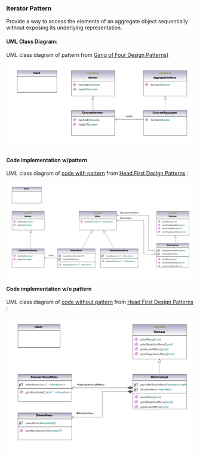 ### Iterator Pattern

Provide a way to access the elements of an aggregate object sequentially without exposing its underlying representation.

#### UML Class Diagram:

UML class diagram of pattern from  [Gang of Four Design Patterns)](https://www.amazon.com/Design-Patterns-Object-Oriented-Addison-Wesley-Professional-ebook/dp/B000SEIBB8) 

<img src="iterator.png" alt="drawing" width="600"/> 

#### Code implementation w/pattern

UML class diagram of [code with pattern](../../app/src/main/java/com/example/gofp/head_first/sol/behavioral/iterator) from [Head First Design Patterns](https://www.amazon.com/Head-First-Design-Patterns-Brain-Friendly/dp/0596007124) :

<img src="iterator_sol.png" alt="drawing" width="800"/> 

#### Code implementation w/o pattern

UML class diagram of [code without pattern](../../app/src/main/java/com/example/gofp/head_first/pre/behavioral/iterator) from [Head First Design Patterns](https://www.amazon.com/Head-First-Design-Patterns-Brain-Friendly/dp/0596007124) :

<img src="iterator_pre.png" alt="drawing" width="600"/> 
